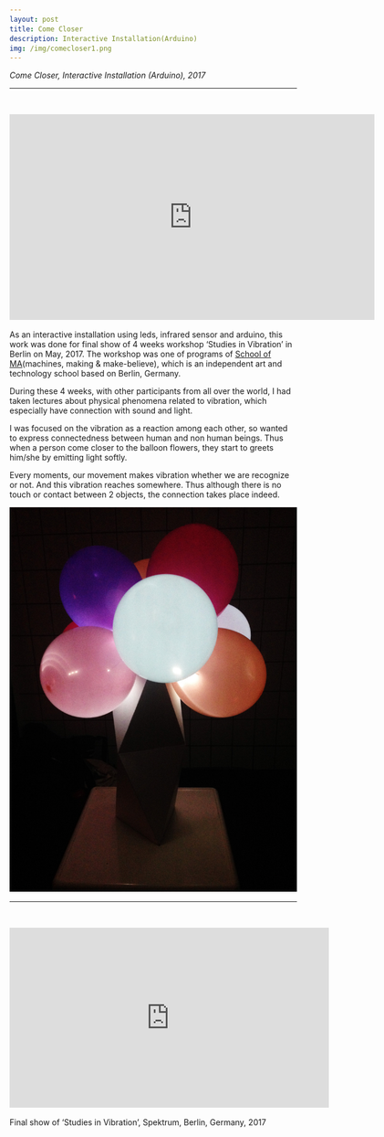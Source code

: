 ```yaml
---
layout: post
title: Come Closer
description: Interactive Installation(Arduino)
img: /img/comecloser1.png
---
```


<i>Come Closer, Interactive Installation (Arduino), 2017</i>

***

<br/>
<p align="middle">
<iframe src="https://player.vimeo.com/video/230491558" width="640" height="360" frameborder="0" webkitallowfullscreen mozallowfullscreen allowfullscreen></iframe>
</p>


As an interactive installation using leds, infrared sensor and arduino, this work was done for final show of 4 weeks workshop ‘Studies in Vibration’ in Berlin on May, 2017. The workshop was one of programs of <a href="http://schoolofma.org" target="blank">School of MA</a>(machines, making & make-believe), which is an independent art and technology school based on Berlin, Germany. <br/>

During these 4 weeks, with other participants from all over the world, I had taken lectures about physical phenomena related to vibration, which especially have connection with sound and light. <br/>

I was focused on the vibration as a reaction among each other, so wanted to express connectedness between human and non human beings.
Thus when a person come closer to the balloon flowers, they start to greets him/she by emitting light softly. <br/>

Every moments, our movement makes vibration whether we are recognize or not. And this vibration reaches somewhere. Thus although there is no touch or contact between 2 objects, the connection takes place indeed.



<div>
<img class="col three" src="/img/comecloser5.jpeg" alt="picture of come closer, installation" title="picture of come closer, installation"/>
</div>




***


<br/>
<div>
<p align="middle">
<iframe width="560" height="315" src="https://www.youtube.com/embed/ypGv_It0LKk" frameborder="0" allowfullscreen></iframe>
</p>
</div>
<div class="col three caption">
	Final show of ‘Studies in Vibration’, Spektrum, Berlin, Germany, 2017
</div>

<br/><br/><br/>
